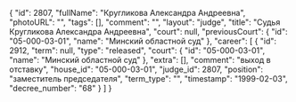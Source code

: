 {
    "id": 2807,
    "fullName": "Кругликова Александра Андреевна",
    "photoURL": "",
    "tags": [],
    "comment": "",
    "layout": "judge",
    "title": "Судья Кругликова Александра Андреевна",
    "court": null,
    "previousCourt": {
        "id": "05-000-03-01",
        "name": "Минский областной суд"
    },
    "career": [
        {
            "id": 2912,
            "term": null,
            "type": "released",
            "court": {
                "id": "05-000-03-01",
                "name": "Минский областной суд"
            },
            "extra": [],
            "comment": "выход в отставку",
            "house_id": "05-000-03-01",
            "judge_id": 2807,
            "position": "заместитель председателя",
            "term_type": "",
            "timestamp": "1999-02-03",
            "decree_number": "68"
        }
    ]
}
